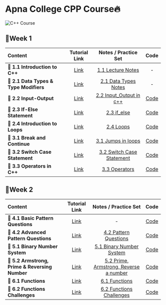 # Apna College CPP Course🔥

<img src="https://github.com/kishanrajput23/Apna-College-CPP-Course/blob/main/C%2B%2B%20Course.jpg" alt="C++ Course">

## 📌Week 1

| Content  | Tutorial Link |  Notes / Practice Set  |  Code  |
| :------- | :-----------: | :-----: | :----: |
| **🔸 1.1 Introduction to C++**  | [Link](https://www.youtube.com/watch?v=z9bZufPHFLU&list=PLfqMhTWNBTe0b2nM6JHVCnAkhQRGiZMSJ&index=1)  |  [1.1 Lecture Notes](https://github.com/kishanrajput23/Apna-College-CPP-Course/blob/main/Week%201/1.1%20Introduction%20to%20C%2B%2B/1.1%20Lecture%20Notes.pdf)  |  -  |
| **🔸 2.1 Data Types & Type Modifiers**  | [Link](https://www.youtube.com/watch?v=cnT1oW5_ePM&list=PLfqMhTWNBTe0b2nM6JHVCnAkhQRGiZMSJ&index=3)  |  [2.1 Data Types Notes](https://github.com/kishanrajput23/Apna-College-CPP-Course/blob/main/Week%201/2.1%20Data%20Types%20%26%20Type%20Modifiers/2.1%20Data%20Types%20Notes.pdf)  |  -  |
| **🔸 2.2 Input-Output**  | [Link](https://www.youtube.com/watch?v=7dPdMtBX1d8&list=PLfqMhTWNBTe0b2nM6JHVCnAkhQRGiZMSJ&index=4)  |  [2.2 Input_Output in c++](https://github.com/kishanrajput23/Apna-College-CPP-Course/blob/main/Week%201/2.2%20Input-Output/2.2%20Input_Output%20in%20c%2B%2B.pdf)  |  [Code](https://github.com/kishanrajput23/Apna-College-CPP-Course/tree/main/Week%201/2.2%20Input-Output)  |
| **🔸 2.3 If-Else Statement**  | [Link](https://www.youtube.com/watch?v=cyB3HNlQyjY&list=PLfqMhTWNBTe0b2nM6JHVCnAkhQRGiZMSJ&index=5)  |  [2.3 if_else](https://github.com/kishanrajput23/Apna-College-CPP-Course/blob/main/Week%201/2.3%20If-Else%20Statement/2.3%20if_else.pdf)  |  [Code](https://github.com/kishanrajput23/Apna-College-CPP-Course/tree/main/Week%201/2.3%20If-Else%20Statement)  |
| **🔸 2.4 Introduction to Loops**  | [Link](https://www.youtube.com/watch?v=IlIn_D1RT7M&list=PLfqMhTWNBTe0b2nM6JHVCnAkhQRGiZMSJ&index=6)  |  [2.4 Loops](https://github.com/kishanrajput23/Apna-College-CPP-Course/blob/main/Week%201/2.4%20Introduction%20to%20Loops/2.4%20Loops.pdf)  |  [Code](https://github.com/kishanrajput23/Apna-College-CPP-Course/tree/main/Week%201/2.4%20Introduction%20to%20Loops)  |
| **🔸 3.1 Break and Continue**  | [Link](https://www.youtube.com/watch?v=Stf7KBiA1vs&list=PLfqMhTWNBTe0b2nM6JHVCnAkhQRGiZMSJ&index=7)  |  [3.1 Jumps in loops](https://github.com/kishanrajput23/Apna-College-CPP-Course/blob/main/Week%201/3.1%20Break%20and%20Continue/3.1%20Jumpsinloops.pdf)  |  [Code](https://github.com/kishanrajput23/Apna-College-CPP-Course/tree/main/Week%201/3.1%20Break%20and%20Continue)  |
| **🔸 3.2 Switch Case Statement**  | [Link](https://www.youtube.com/watch?v=G80-j_xnE_8&list=PLfqMhTWNBTe0b2nM6JHVCnAkhQRGiZMSJ&index=8)  |  [3.2 Switch Case Statement](https://github.com/kishanrajput23/Apna-College-CPP-Course/blob/main/Week%201/3.2%20Switch%20Case%20Statement/3.2%20Switch-Case%20statement.pdf)  |  [Code](https://github.com/kishanrajput23/Apna-College-CPP-Course/tree/main/Week%201/3.2%20Switch%20Case%20Statement)  |
| **🔸 3.3 Operators in C++**  | [Link](https://www.youtube.com/watch?v=JBgZxnAj4hg&list=PLfqMhTWNBTe0b2nM6JHVCnAkhQRGiZMSJ&index=9)  |  [3.3 Operators](https://github.com/kishanrajput23/Apna-College-CPP-Course/blob/main/Week%201/3.3%20Operators%20in%20C%2B%2B/3.3%20Operators.pdf)  |  [Code](https://github.com/kishanrajput23/Apna-College-CPP-Course/tree/main/Week%201/3.3%20Operators%20in%20C%2B%2B)  |


## 📌Week 2

| Content  | Tutorial Link |  Notes / Practice Set  |  Code  |
| :------- | :-----------: | :-----: | :----: |
| **🔸 4.1 Basic Pattern Questions**  | [Link](https://www.youtube.com/watch?v=LfgAOZ1kKMw&list=PLfqMhTWNBTe0b2nM6JHVCnAkhQRGiZMSJ&index=10)  |  -  |  [Code](https://github.com/kishanrajput23/Apna-College-CPP-Course/tree/main/week%202/4.1%20Basic%20Pattern%20Questions)  |
| **🔸 4.2 Advanced Pattern Questions**  | [Link](https://www.youtube.com/watch?v=k9OlCJFy5yo&list=PLfqMhTWNBTe0b2nM6JHVCnAkhQRGiZMSJ&index=11)  |  [4.2 Pattern Questions](https://github.com/kishanrajput23/Apna-College-CPP-Course/blob/main/week%202/4.2%20Advanced%20Pattern%20Questions/4%20Pattern%20Questions.pdf)  |  [Code](https://github.com/kishanrajput23/Apna-College-CPP-Course/tree/main/week%202/4.2%20Advanced%20Pattern%20Questions)  |
| **🔸 5.1 Binary Number System**  | [Link](https://www.youtube.com/watch?v=QIyugGzih4k&list=PLfqMhTWNBTe0b2nM6JHVCnAkhQRGiZMSJ&index=12)  |  [5.1 Binary Number System](https://github.com/kishanrajput23/Apna-College-CPP-Course/blob/main/week%202/5.1%20Binary%20Number%20System/5.1%20Binary%20Number%20System%20%26%20Question%20Practice.pdf)  |  [Code](https://github.com/kishanrajput23/Apna-College-CPP-Course/tree/main/week%202/5.1%20Binary%20Number%20System)  |
| **🔸 5.2 Armstrong, Prime & Reversing Number**  | [Link](https://www.youtube.com/watch?v=6TzUHrAXytM&list=PLfqMhTWNBTe0b2nM6JHVCnAkhQRGiZMSJ&index=13)  |  [5.2 Prime, Armstrong, Reverse a number](https://github.com/kishanrajput23/Apna-College-CPP-Course/blob/main/week%202/5.2%20Armstrong%2C%20Prime%20%26%20Reversing%20Number/5.2%20Prime%2C%20Armstrong%2C%20Reverse%20a%20number.pdf)  |  [Code](https://github.com/kishanrajput23/Apna-College-CPP-Course/tree/main/week%202/5.2%20Armstrong%2C%20Prime%20%26%20Reversing%20Number)  |
| **🔸 6.1 Functions**  | [Link](https://www.youtube.com/watch?v=83KtncYgHYQ&list=PLfqMhTWNBTe0b2nM6JHVCnAkhQRGiZMSJ&index=14)  |  [6.1 Functions](https://github.com/kishanrajput23/Apna-College-CPP-Course/blob/main/week%202/6.1%20Functions/6.1%20Functions.pdf)  |  [Code](https://github.com/kishanrajput23/Apna-College-CPP-Course/tree/main/week%202/6.1%20Functions)  |
| **🔸 6.2 Functions Challenges**  | [Link](https://www.youtube.com/watch?v=8vzk_JBKGcQ&list=PLfqMhTWNBTe0b2nM6JHVCnAkhQRGiZMSJ&index=15)  |  [6.2 Functions Challenges](https://github.com/kishanrajput23/Apna-College-CPP-Course/blob/main/week%202/6.2%20Functions%20Challenges/6.2%20Functions%20Problems.pdf)  |  [Code](https://github.com/kishanrajput23/Apna-College-CPP-Course/tree/main/week%202/6.2%20Functions%20Challenges)  |
